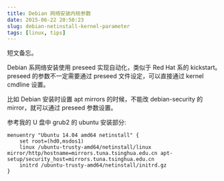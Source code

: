 ```yaml
---
title: Debian 网络安装内核参数
date: 2015-06-22 20:50:23
slug: debian-netinstall-kernel-parameter
tags: [linux, tips]
---
```


短文备忘。

Debian 系网络安装使用 preseed 实现自动化，类似于 Red Hat 系的 kickstart。
preseed 的参数不一定需要通过 preseed 文件设定，可以直接通过 kernel cmdline 设置。

比如 Debian 安装时设置 apt mirrors 的时候，不能改 debian-security 的 mirror，就可以通过 preseed 参数设置。

<!--more-->

参考我的 U 盘中 grub2 的 ubuntu 安装部分:

```
menuentry "Ubuntu 14.04 amd64 netinstall" {
    set root=(hd0,msdos1)
    linux /ubuntu-trusty-amd64/netinstall/linux mirror/http/hostname=mirrors.tuna.tsinghua.edu.cn apt-setup/security_host=mirrors.tuna.tsinghua.edu.cn
    initrd /ubuntu-trusty-amd64/netinstall/initrd.gz
}
```

